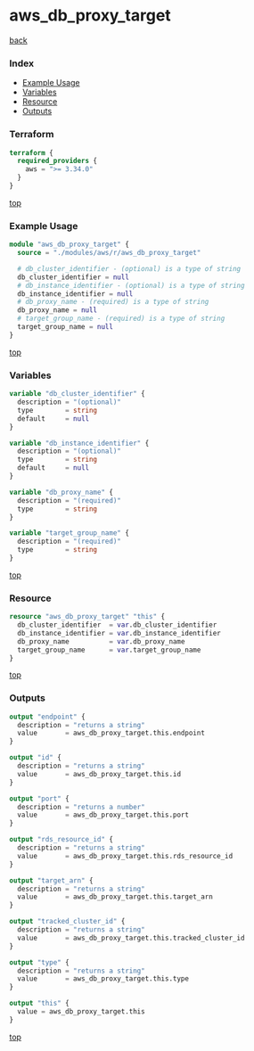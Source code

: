 # aws_db_proxy_target

[back](../aws.md)

### Index

- [Example Usage](#example-usage)
- [Variables](#variables)
- [Resource](#resource)
- [Outputs](#outputs)

### Terraform

```terraform
terraform {
  required_providers {
    aws = ">= 3.34.0"
  }
}
```

[top](#index)

### Example Usage

```terraform
module "aws_db_proxy_target" {
  source = "./modules/aws/r/aws_db_proxy_target"

  # db_cluster_identifier - (optional) is a type of string
  db_cluster_identifier = null
  # db_instance_identifier - (optional) is a type of string
  db_instance_identifier = null
  # db_proxy_name - (required) is a type of string
  db_proxy_name = null
  # target_group_name - (required) is a type of string
  target_group_name = null
}
```

[top](#index)

### Variables

```terraform
variable "db_cluster_identifier" {
  description = "(optional)"
  type        = string
  default     = null
}

variable "db_instance_identifier" {
  description = "(optional)"
  type        = string
  default     = null
}

variable "db_proxy_name" {
  description = "(required)"
  type        = string
}

variable "target_group_name" {
  description = "(required)"
  type        = string
}
```

[top](#index)

### Resource

```terraform
resource "aws_db_proxy_target" "this" {
  db_cluster_identifier  = var.db_cluster_identifier
  db_instance_identifier = var.db_instance_identifier
  db_proxy_name          = var.db_proxy_name
  target_group_name      = var.target_group_name
}
```

[top](#index)

### Outputs

```terraform
output "endpoint" {
  description = "returns a string"
  value       = aws_db_proxy_target.this.endpoint
}

output "id" {
  description = "returns a string"
  value       = aws_db_proxy_target.this.id
}

output "port" {
  description = "returns a number"
  value       = aws_db_proxy_target.this.port
}

output "rds_resource_id" {
  description = "returns a string"
  value       = aws_db_proxy_target.this.rds_resource_id
}

output "target_arn" {
  description = "returns a string"
  value       = aws_db_proxy_target.this.target_arn
}

output "tracked_cluster_id" {
  description = "returns a string"
  value       = aws_db_proxy_target.this.tracked_cluster_id
}

output "type" {
  description = "returns a string"
  value       = aws_db_proxy_target.this.type
}

output "this" {
  value = aws_db_proxy_target.this
}
```

[top](#index)